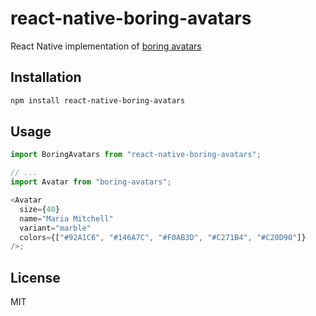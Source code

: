 # react-native-boring-avatars

React Native implementation of [boring avatars](https://boringavatars.com/)

## Installation

```sh
npm install react-native-boring-avatars
```

## Usage

```js
import BoringAvatars from "react-native-boring-avatars";

// ...
import Avatar from "boring-avatars";

<Avatar
  size={40}
  name="Maria Mitchell"
  variant="marble"
  colors={["#92A1C6", "#146A7C", "#F0AB3D", "#C271B4", "#C20D90"]}
/>;
```

## License

MIT
